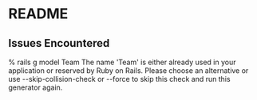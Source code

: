 # README

## Issues Encountered
% rails g model Team
The name 'Team' is either already used in your application or reserved by Ruby on Rails. Please choose an alternative or use --skip-collision-check or --force to skip this check and run this generator again.
